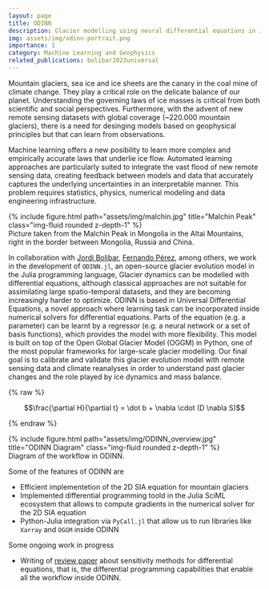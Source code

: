 ```yaml
---
layout: page
title: ODINN
description: Glacier modelling using neural differential equations in Julia
img: assets/img/odinn-portrait.png
importance: 1
category: Machine Learning and Geophysics
related_publications: bolibar2023universal
---
```


Mountain glaciers, sea ice and ice sheets are the canary in the coal mine of climate change. 
They play a critical role on the delicate balance of our planet.
Understanding the governing laws of ice masses is critical from both scientific and social perspectives. 
Furthermore, with the advent of new remote sensing datasets with global coverage (~220.000 mountain glaciers), there is a need for desinging models based on geophysical principles but that can learn from observations. 
<!-- The glaciology community has historically been split between the glacier modelling and the remote sensing observational traditions.  -->
<!-- Fundamental improvements are needed in both areas, and critically, better merging of both approaches.  -->

Machine learning offers a new posibility to learn more complex and empirically accurate laws that underlie ice flow. 
Automated learning approaches are particularly suited to integrate the vast flood of new remote sensing data, creating feedback between models and data that accurately captures the underlying uncertainties in an interpretable manner. 
This problem requires statistics, physics, numerical modeling and data engineering infrastructure.

<div class="row">
    <div class="col-sm mt-3 mt-md-0">
        {% include figure.html path="assets/img/malchin.jpg" title="Malchin Peak" class="img-fluid rounded z-depth-1" %}
    </div>
</div>
<div class="caption">
    Picture taken from the Malchin Peak in Mongolia in the Altai Mountains, right in the border between Mongolia, Russia and China. 
</div>

In collaboration with [Jordi Bolibar](https://jordibolibar.wordpress.com/), [Fernando Pérez](https://bids.berkeley.edu/people/fernando-perez), among others, we work in the development of `ODINN.jl`, an open-source glacier evolution model in the Julia programming language,
Glacier dynamics can be modelled with differential equations, although classical approaches are not suitable for assimilating large spatio-temporal datasets, and they are becoming increasingly harder to optimize. 
ODINN is based in Universal Differential Equations, a novel approach where learning task can be incorporated inside numerical solvers for differential equations.
Parts of the equation (e.g. a parameter) can be learnt by a regressor (e.g. a neural network or a set of basis functions), which provides the model with more flexibility. 
This model is built on top of the Open Global Glacier Model (OGGM) in Python, one of the most popular frameworks for large-scale glacier modelling. 
Our final goal is to calibrate and validate this glacier evolution model with remote sensing data and climate reanalyses in order to understand past glacier changes and the role played by ice dynamics and mass balance.

{% raw %}
```math
\frac{\partial H}{\partial t} = \dot b + \nabla \cdot (D \nabla S)
```
{% endraw %}

<div class="row">
    <div class="col-sm mt-3 mt-md-0">
        {% include figure.html path="assets/img/ODINN_overview.jpg" title="ODINN Diagram" class="img-fluid rounded z-depth-1" %}
    </div>
</div>
<div class="caption">
    Diagram of the workflow in ODINN. 
</div>

Some of the features of ODINN are 
- Efficient implementetion of the 2D SIA equation for mountain glaciers
- Implemented differential programming toold in the Julia SciML ecosystem that allows to compute gradients in the numerical solver for the 2D SIA equation
- Python-Julia integration via `PyCall.jl` that allow us to run libraries like `Xarray` and `OGGM` inside ODINN

Some ongoing work in progress
- Writing of [review paper]() about sensitivity methods for differential equations, that is, the differential programming capabilities that enable all the workflow inside ODINN. 

<!-- {% raw %}
```julia
using ODINN

1 + 1
```
{% endraw %} -->
